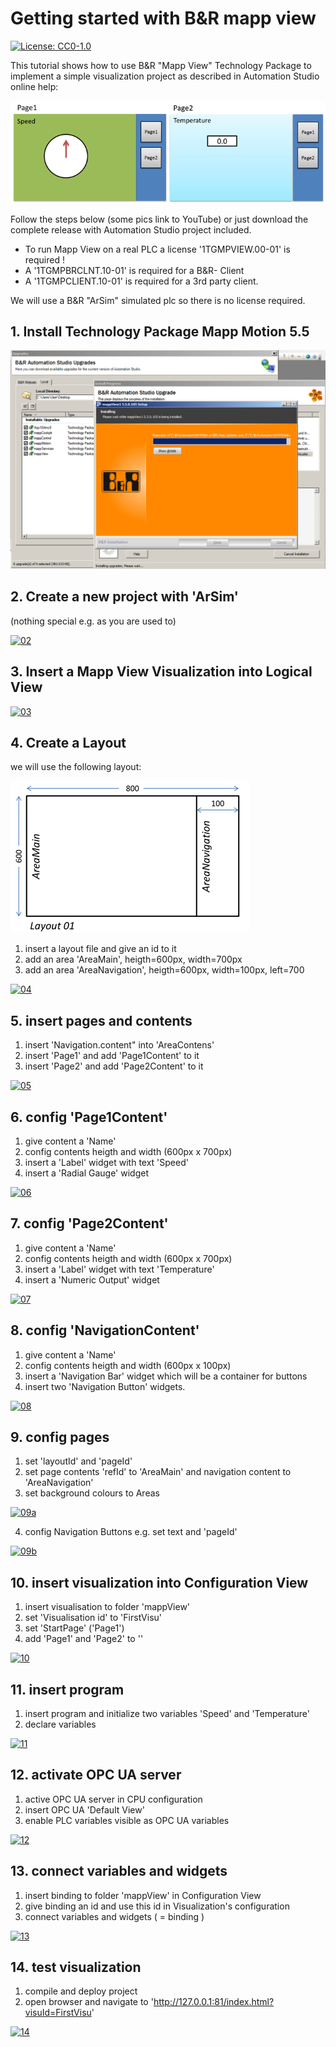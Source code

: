 # Getting started with B&R mapp view


[![License: CC0-1.0](https://licensebuttons.net/l/zero/1.0/80x15.png)](http://creativecommons.org/publicdomain/zero/1.0/)

This tutorial shows how to use B&amp;R "Mapp View" Technology Package to implement a simple visualization project as described in Automation Studio online help:

![04_layout](https://github.com/hilch/mapp-view-getting-started/blob/master/media/04_visualization_mockup.png)


Follow the steps below (some pics link to YouTube) or just download the complete release with Automation Studio
project included.

* To run Mapp View on a real PLC a license '1TGMPVIEW.00-01' is required !
* A '1TGMPBRCLNT.10-01' is required for a B&amp;R- Client
* A '1TGMPCLIENT.10-01' is required for a 3rd party client.

We will use a B&amp;R "ArSim" simulated plc so there is no license required.

## 1. Install Technology Package Mapp Motion 5.5

![install mapp motion](https://github.com/hilch/mapp-motion-getting-started/blob/master/media/02_install_mapp_motion_55.png)

## 2. Create a new project with 'ArSim'

(nothing special e.g. as you are used to)

[![02](http://img.youtube.com/vi/AiyE6XDUEtA/0.jpg)](http://www.youtube.com/watch?v=AiyE6XDUEtA)

## 3. Insert a Mapp View Visualization into Logical View

[![03](http://img.youtube.com/vi/RZ38lSVSR6E/0.jpg)](http://www.youtube.com/watch?v=RZ38lSVSR6E)

## 4. Create a Layout

we will use the following layout:

![04_layout](https://github.com/hilch/mapp-view-getting-started/blob/master/media/04_visualization_layout.png)

1. insert a layout file and give an id to it
2. add an area 'AreaMain', heigth=600px, width=700px
3. add an area 'AreaNavigation', heigth=600px, width=100px, left=700

[![04](http://img.youtube.com/vi/NXKHmO_vA74/0.jpg)](http://www.youtube.com/watch?v=NXKHmO_vA74)

## 5. insert pages and contents

1. insert 'Navigation.content" into 'AreaContens'
2. insert 'Page1' and add 'Page1Content' to it
3. insert 'Page2' and add 'Page2Content' to it

[![05](http://img.youtube.com/vi/3RwLSz6mHcA/0.jpg)](http://www.youtube.com/watch?v=3RwLSz6mHcA)

## 6. config 'Page1Content'

1. give content a 'Name'
2. config contents heigth and width (600px x 700px)
3. insert a 'Label' widget with text 'Speed'
4. insert a 'Radial Gauge' widget

[![06](http://img.youtube.com/vi/k3JbJhhjnn0/0.jpg)](http://www.youtube.com/watch?v=k3JbJhhjnn0)

## 7. config 'Page2Content'

1. give content a 'Name'
2. config contents heigth and width (600px x 700px)
3. insert a 'Label' widget with text 'Temperature'
4. insert a 'Numeric Output' widget

[![07](http://img.youtube.com/vi/5TJZtMvdz-Y/0.jpg)](http://www.youtube.com/watch?v=5TJZtMvdz-Y)

## 8. config 'NavigationContent'

1. give content a 'Name'
2. config contents heigth and width (600px x 100px)
3. insert a 'Navigation Bar' widget which will be a container for buttons
4. insert two 'Navigation Button' widgets.

[![08](http://img.youtube.com/vi/FrqzgM4ykXc/0.jpg)](http://www.youtube.com/watch?v=FrqzgM4ykXc)

## 9. config pages

1. set 'layoutId' and 'pageId'
2. set page contents 'refId' to 'AreaMain' and navigation content to 'AreaNavigation'
3. set background colours to Areas

[![09a](http://img.youtube.com/vi/RtvG8ZdDPpk/0.jpg)](http://www.youtube.com/watch?v=RtvG8ZdDPpk)

4. config Navigation Buttons e.g. set text and 'pageId'

[![09b](http://img.youtube.com/vi/sTdqS5BWHj4/0.jpg)](http://www.youtube.com/watch?v=sTdqS5BWHj4)

## 10. insert visualization into Configuration View

1. insert visualisation to folder 'mappView'
2. set 'Visualisation id' to 'FirstVisu'
3. set 'StartPage' ('Page1')
4. add 'Page1' and 'Page2' to '<Pages>'

[![10](http://img.youtube.com/vi/MR8PW3gr4m8/0.jpg)](http://www.youtube.com/watch?v=MR8PW3gr4m8)

## 11. insert program

1. insert program and initialize two variables 'Speed' and 'Temperature'
2. declare variables

[![11](http://img.youtube.com/vi/mk94ezcm95g/0.jpg)](http://www.youtube.com/watch?v=mk94ezcm95g)

## 12. activate OPC UA server

1. active OPC UA server in CPU configuration
2. insert OPC UA 'Default View'
3. enable PLC variables visible as OPC UA variables

[![12](http://img.youtube.com/vi/fBoYfqBxXYo/0.jpg)](http://www.youtube.com/watch?v=fBoYfqBxXYo)

## 13. connect variables and widgets

1. insert binding to folder 'mappView' in Configuration View
2. give binding an id and use this id in Visualization's configuration
3. connect variables and widgets ( = binding )

[![13](http://img.youtube.com/vi/ap58UPmMq-M/0.jpg)](http://www.youtube.com/watch?v=ap58UPmMq-M)

## 14. test visualization

1. compile and deploy project
2. open browser and navigate to 'http://127.0.0.1:81/index.html?visuId=FirstVisu'

[![14](http://img.youtube.com/vi/9GENVD3buxU/0.jpg)](http://www.youtube.com/watch?v=9GENVD3buxU)


